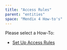 ```yaml
---
title: "Access Rules"
parent: "entities"
space: "Mendix 4 How-to's"
---
```

Please select a How-To:

*   [Set Up Access Rules](set-up-access-rules)
